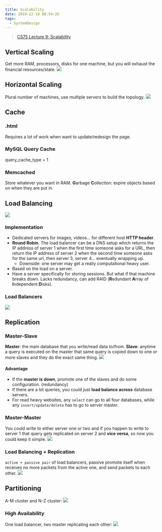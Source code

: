 ```yaml
---
title: Scalability
date: 2019-12-18 08:54:26
tags:
  - SystemDesign
---
```

> [CS75 Lecture 9: Scalability](https://www.youtube.com/watch?v=-W9F__D3oY4)

## Vertical Scaling
Get more RAM, processors, disks for one machine, but you will exhaust the financial resources/state.
![](https://raw.githubusercontent.com/umarellyh/mPOST/master/SystemDesign/00/00.jpg)
## Horizontal Scaling
Plural number of machines, use multiple servers to build the topology.
![](https://raw.githubusercontent.com/umarellyh/mPOST/master/SystemDesign/00/01.jpg)
<!--more-->
## Cache
### .html
Requires a lot of work when want to update/redesign the page.
### MySQL Query Cache
query_cache_type = 1
### Memcached
Store whatever you want in RAM.
**G**arbage **C**ollection: expire objects based on when they are put in.
## Load Balancing
![](https://raw.githubusercontent.com/umarellyh/mPOST/master/SystemDesign/00/02.jpg)
### Implementation
- Dedicated servers for images, videos... for different host **HTTP header**.
- **Round Robin**. The load balancer can be a DNS setup which returns the IP address of server 1 when the first time someone asks for a URL, then return the IP address of server 2 when the second time someone asks for the same url, then server 3, server 4... eventually wrapping up.
    - Downside: one server may get a really computational heavy user.
- Based on the load on a server.
- Have a server specifically for storing sessions. But what if that machine breaks down. Lacks redundancy, can add RAID (**R**edundant **A**rray of **I**ndependent **D**isks).

### Load Balancers
![](https://raw.githubusercontent.com/umarellyh/mPOST/master/SystemDesign/00/03.jpg)
## Replication
### Master-Slave
**Master**: the main database that you write/read data to/from.
**Slave**: anytime a query is executed on the master that same query is copied down to one or more slaves and they do the exact same thing.
![](https://raw.githubusercontent.com/umarellyh/mPOST/master/SystemDesign/00/04.jpg)
#### Advantage
- If the **master is down**, promote one of the slaves and do some configuration. (redundancy)
- If there are a lot queries, you could just **load balance across** database servers.
- For read heavy websites, any `select` can go to all four databases, while any `insert/update/delete` has to go to server master.

### Master-Master
You could write to either server one or two and if you happen to write to server 1 that query gets replicated on server 2 and **vice versa**, so now you could keep it simple.
![](https://raw.githubusercontent.com/umarellyh/mPOST/master/SystemDesign/00/05.jpg)
### Load Balancing + Replication
`active + passive pair` of load balancers, passive promote itself when receives no more packets from the active one, and send packets to each other.
![](https://raw.githubusercontent.com/umarellyh/mPOST/master/SystemDesign/00/06.jpg)
## Partitioning
A-M cluster and N-Z cluster:
![](https://raw.githubusercontent.com/umarellyh/mPOST/master/SystemDesign/00/07.jpg)
### High Availability
One load balancer, two master replicating each other:
![](https://raw.githubusercontent.com/umarellyh/mPOST/master/SystemDesign/00/08.jpg)
